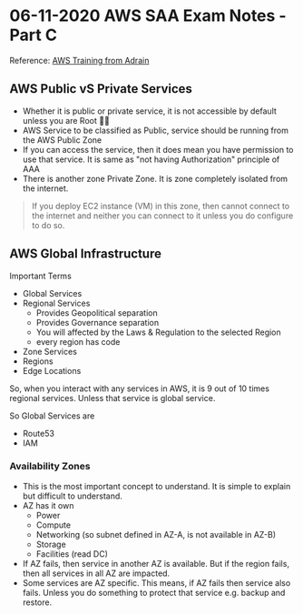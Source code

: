 # 06-11-2020 AWS SAA Exam Notes -Part C

Reference: [AWS Training from Adrain](https://learn.cantrill.io/)

## AWS Public vS Private Services

* Whether it is public or private service, it is not accessible by default unless you are Root :woman_teacher:
* AWS Service to be classified as Public, service should be running from the AWS Public Zone
* If you can access the service, then it does mean you have permission to use that service. It is same as "not having Authorization" principle of AAA
* There is another zone Private Zone. It is zone completely isolated from the internet.

> If you deploy EC2 instance (VM) in this zone, then cannot connect to the internet and neither you can connect to it unless you do configure to do so.

## AWS Global Infrastructure

Important Terms

* Global Services
* Regional Services
  * Provides Geopolitical separation
  * Provides Governance separation
  * You will affected by the Laws & Regulation to the selected Region
  * every region has code
* Zone Services
* Regions
* Edge Locations
  
So, when you interact with any services in AWS, it is 9 out of 10 times regional services. Unless that service is global service.

So Global Services are

* Route53
* IAM

### Availability Zones

* This is the most important concept to understand. It is simple to explain but difficult to understand.
* AZ has it own
  * Power
  * Compute
  * Networking (so subnet defined in AZ-A, is not available in AZ-B)
  * Storage
  * Facilities (read DC)
* If AZ fails, then service in another AZ is available. But if the region fails, then all services in all AZ are impacted.
* Some services are AZ specific. This means, if AZ fails then service also fails. Unless you do something to protect that service e.g. backup and restore.